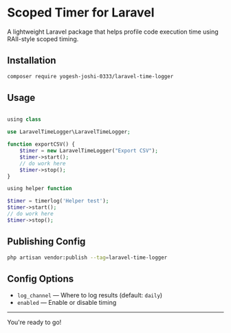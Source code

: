 # Scoped Timer for Laravel

A lightweight Laravel package that helps profile code execution time using RAII-style scoped timing.

## Installation
```bash
composer require yogesh-joshi-0333/laravel-time-logger
```

## Usage
```php

using class

use LaravelTimeLogger\LaravelTimeLogger;

function exportCSV() {
    $timer = new LaravelTimeLogger("Export CSV");
    $timer->start();
    // do work here
    $timer->stop();
}

using helper function 

$timer = timerlog('Helper test');
$timer->start();
// do work here
$timer->stop();


```

## Publishing Config
```bash
php artisan vendor:publish --tag=laravel-time-logger
```

## Config Options
- `log_channel` — Where to log results (default: `daily`)
- `enabled` — Enable or disable timing

---

You're ready to go!
